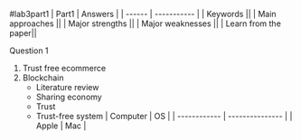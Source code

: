 #lab3part1
| Part1 | Answers |
| ------ | ----------- |
| Keywords ||
| Main approaches ||
| Major strengths ||
| Major weaknesses ||
| Learn from the paper||




Question 1 
1. Trust free ecommerce
2. Blockchain
	+ Literature review
	+ Sharing economy
	+ Trust
	+ Trust-free system 
| Computer | OS |
| ------------ | --------------- |
| Apple        | Mac     |
